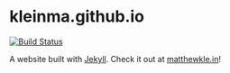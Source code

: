 # kleinma.github.io
[![Build Status](https://travis-ci.org/kleinma/kleinma.github.io.svg?branch=master)](https://travis-ci.org/kleinma/kleinma.github.io)

A website built with [Jekyll](https://jekyllrb.com/). Check it out at [matthewkle.in](http://matthewkle.in)!